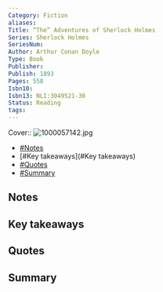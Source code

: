 ```yaml
---
Category: Fiction
aliases: 
Title: “The” Adventures of Sherlock Holmes
Series: Sherlock Holmes
SeriesNum: 
Author: Arthur Conan Doyle
Type: Book
Publisher: 
Publish: 1893
Pages: 558
Isbn10: 
Isbn13: NLI:3049521-30
Status: Reading
tags: 
---
```

  

Cover:: ![1000057142.jpg](1000057142.jpg)

- [#Notes](#Notes)
- [#Key takeaways](#Key takeaways)
- [#Quotes](#Quotes)
- [#Summary](#Summary)

## Notes

## Key takeaways

## Quotes

## Summary






